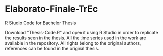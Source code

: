 # Elaborato-Finale-TrEc
R Studio Code for Bachelor Thesis


Download "Thesis-Code.R" and open it using R Studio in order to replicate the results seen in the thesis.
All the time series used in the work are available in the repository. All rights belong to the original authors, references can be found in the original thesis.
